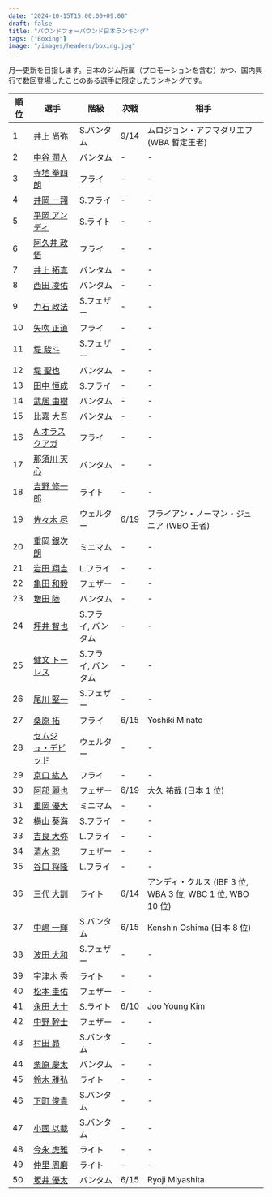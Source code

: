 ```yaml
---
date: "2024-10-15T15:00:00+09:00"
draft: false
title: "パウンドフォーパウンド日本ランキング"
tags: ["Boxing"]
image: "/images/headers/boxing.jpg"
---
```


月一更新を目指します。日本のジム所属（プロモーションを含む）かつ、国内興行で数回登場したことのある選手に限定したランキングです。

順位|選手|階級|次戦|相手
---|---|---|---|---
1|[井上 尚弥](https://boxrec.com/en/box-pro/628407)|S.バンタム|9/14|ムロジョン・アフマダリエフ (WBA 暫定王者)
2|[中谷 潤人](https://boxrec.com/en/box-pro/718508)|バンタム|-|-
3|[寺地 拳四朗](https://boxrec.com/en/box-pro/692967)|フライ|-|-
4|[井岡 一翔](https://boxrec.com/en/box-pro/483786)|S.フライ|-|-
5|[平岡 アンディ](https://boxrec.com/en/box-pro/672119)|S.ライト|-|-
6|[阿久井 政悟](https://boxrec.com/en/box-pro/685429)|フライ|-|-
7|[井上 拓真](https://boxrec.com/en/box-pro/667667)|バンタム|-|-
8|[西田 凌佑](https://boxrec.com/en/box-pro/898844)|バンタム|-|-
9|[力石 政法](https://boxrec.com/en/box-pro/806436)|S.フェザー|-|-
10|[矢吹 正道](https://boxrec.com/en/box-pro/752510)|フライ|-|-
11|[堤 駿斗](https://boxrec.com/en/box-pro/863092)|S.フェザー|-|-
12|[堤 聖也](https://boxrec.com/en/box-pro/829718)|バンタム|-|-
13|[田中 恒成](https://boxrec.com/en/box-pro/666339)|S.フライ|-|-
14|[武居 由樹](https://boxrec.com/en/box-pro/990774)|バンタム|-|-
15|[比嘉 大吾](https://boxrec.com/en/box-pro/691593)|バンタム|-|-
16|[A オラスクアガ](https://boxrec.com/en/box-pro/904246)|フライ|-|-
17|[那須川 天心](https://boxrec.com/en/box-pro/853210)|バンタム|-|-
18|[吉野 修一郎](https://boxrec.com/en/box-pro/737760)|ライト|-|-
19|[佐々木 尽](https://boxrec.com/en/box-pro/847229)|ウェルター|6/19|ブライアン・ノーマン・ジュニア (WBO 王者)
20|[重岡 銀次朗](https://boxrec.com/en/box-pro/846108)|ミニマム|-|-
21|[岩田 翔吉](https://boxrec.com/en/box-pro/853769)|L.フライ|-|-
22|[亀田 和毅](https://boxrec.com/en/box-pro/472942)|フェザー|-|-
23|[増田 陸](https://boxrec.com/en/box-pro/1096530)|バンタム|-|-
24|[坪井 智也](https://boxrec.com/en/box-pro/868148)|S.フライ, バンタム|-|-
25|[健文 トーレス](https://boxrec.com/en/box-pro/233323)|S.フライ, バンタム|-|-
26|[尾川 堅一](https://boxrec.com/en/box-pro/535757)|S.フェザー|-|-
27|[桑原 拓](https://boxrec.com/en/box-pro/836764)|フライ|6/15|Yoshiki Minato
28|[セムジュ・デビッド](https://boxrec.com/en/box-pro/898239)|ウェルター|-|-
29|[京口 紘人](https://boxrec.com/en/box-pro/752878)|フライ|-|-
30|[阿部 麗也](https://boxrec.com/en/box-pro/654234)|フェザー|6/19|大久 祐哉 (日本 1 位)
31|[重岡 優大](https://boxrec.com/en/box-pro/900843)|ミニマム|-|-
32|[横山 葵海](https://boxrec.com/en/box-pro/1182099)|S.フライ|-|-
33|[吉良 大弥](https://boxrec.com/en/box-pro/1071015)|L.フライ|-|-
34|[清水 聡](https://boxrec.com/en/box-pro/767358)|フェザー|-|-
35|[谷口 将隆](https://boxrec.com/en/box-pro/747308)|L.フライ|-|-
36|[三代 大訓](https://boxrec.com/en/box-pro/794104)|ライト|6/14|アンディ・クルス (IBF 3 位, WBA 3 位, WBC 1 位, WBO 10 位)
37|[中嶋 一輝](https://boxrec.com/en/box-pro/799358)|S.バンタム|6/15|Kenshin Oshima (日本 8 位)
38|[波田 大和](https://boxrec.com/en/box-pro/731145)|S.フェザー|-|-
39|[宇津木 秀](https://boxrec.com/en/box-pro/829717)|ライト|-|-
40|[松本 圭佑](https://boxrec.com/en/box-pro/944445)|フェザー|-|-
41|[永田 大士](https://boxrec.com/en/box-pro/694940)|S.ライト|6/10|Joo Young Kim
42|[中野 幹士](https://boxrec.com/en/box-pro/853415)|フェザー|-|-
43|[村田 昴](https://boxrec.com/en/box-pro/893147)|S.バンタム|-|-
44|[栗原 慶太](https://boxrec.com/en/box-pro/568329)|バンタム|-|-
45|[鈴木 雅弘](https://boxrec.com/en/box-pro/846560)|ライト|-|-
46|[下町 俊貴](https://boxrec.com/en/box-pro/740239)|S.バンタム|-|-
47|[小國 以載](https://boxrec.com/en/box-pro/518213)|S.バンタム|-|-
48|[今永 虎雅](https://boxrec.com/en/box-pro/889835)|ライト|-|-
49|[仲里 周磨](https://boxrec.com/en/box-pro/716694)|ライト|-|-
50|[坂井 優太](https://boxrec.com/en/box-pro/1130028)|バンタム|6/15|Ryoji Miyashita
